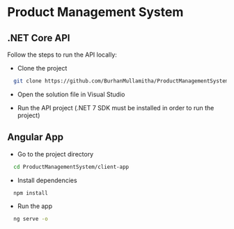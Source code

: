 
# Product Management System




## .NET Core API

Follow the steps to run the API locally:
 - Clone the project
```bash
  git clone https://github.com/BurhanMullamitha/ProductManagementSystem
```
- Open the solution file in Visual Studio

- Run the API project (.NET 7 SDK must be installed in order to run the project)


## Angular App

 - Go to the project directory

```bash
  cd ProductManagementSystem/client-app
```

 - Install dependencies

```bash
  npm install
```

 - Run the app

```bash
  ng serve -o
```
